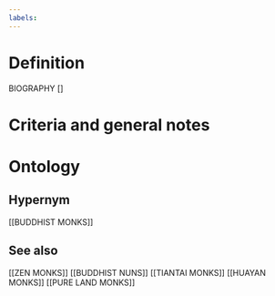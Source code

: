 ```yaml
---
labels: 
---
```


# Definition
BIOGRAPHY []
# Criteria and general notes
# Ontology

## Hypernym
[[BUDDHIST MONKS]]
## See also
[[ZEN MONKS]]
[[BUDDHIST NUNS]]
[[TIANTAI MONKS]]
[[HUAYAN MONKS]]
[[PURE LAND MONKS]]